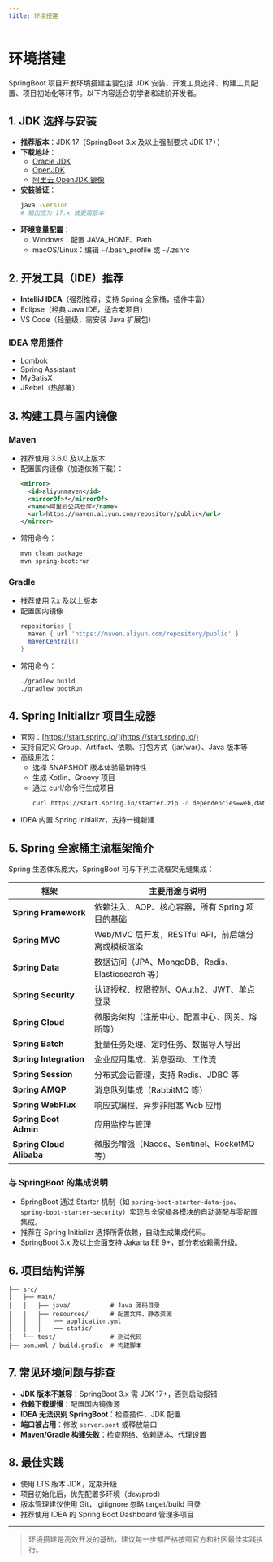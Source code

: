 ```yaml
---
title: 环境搭建
---
```


<!-- /**
 * SpringBoot 环境搭建
 * @description 详细介绍 SpringBoot 开发环境的准备，包括 JDK、IDE、构建工具、国内镜像、Spring Initializr、项目结构、Spring 全家桶简介、常见问题等
 */ -->

# 环境搭建

SpringBoot 项目开发环境搭建主要包括 JDK 安装、开发工具选择、构建工具配置、项目初始化等环节。以下内容适合初学者和进阶开发者。

## 1. JDK 选择与安装

- **推荐版本**：JDK 17（SpringBoot 3.x 及以上强制要求 JDK 17+）
- **下载地址**：
  - [Oracle JDK](https://www.oracle.com/java/technologies/downloads/)
  - [OpenJDK](https://jdk.java.net/)
  - [阿里云 OpenJDK 镜像](https://mirrors.aliyun.com/AdoptOpenJDK/)
- **安装验证**：
  ```bash
  java -version
  # 输出应为 17.x 或更高版本
  ```
- **环境变量配置**：
  - Windows：配置 JAVA_HOME、Path
  - macOS/Linux：编辑 ~/.bash_profile 或 ~/.zshrc

## 2. 开发工具（IDE）推荐

- **IntelliJ IDEA**（强烈推荐，支持 Spring 全家桶，插件丰富）
- Eclipse（经典 Java IDE，适合老项目）
- VS Code（轻量级，需安装 Java 扩展包）

### IDEA 常用插件
- Lombok
- Spring Assistant
- MyBatisX
- JRebel（热部署）

## 3. 构建工具与国内镜像

### Maven
- 推荐使用 3.6.0 及以上版本
- 配置国内镜像（加速依赖下载）：
  ```xml
  <mirror>
    <id>aliyunmaven</id>
    <mirrorOf>*</mirrorOf>
    <name>阿里云公共仓库</name>
    <url>https://maven.aliyun.com/repository/public</url>
  </mirror>
  ```
- 常用命令：
  ```bash
  mvn clean package
  mvn spring-boot:run
  ```

### Gradle
- 推荐使用 7.x 及以上版本
- 配置国内镜像：
  ```groovy
  repositories {
    maven { url 'https://maven.aliyun.com/repository/public' }
    mavenCentral()
  }
  ```
- 常用命令：
  ```bash
  ./gradlew build
  ./gradlew bootRun
  ```

## 4. Spring Initializr 项目生成器

- 官网：[https://start.spring.io/](https://start.spring.io/)
- 支持自定义 Group、Artifact、依赖、打包方式（jar/war）、Java 版本等
- 高级用法：
  - 选择 SNAPSHOT 版本体验最新特性
  - 生成 Kotlin、Groovy 项目
  - 通过 curl/命令行生成项目
    ```bash
    curl https://start.spring.io/starter.zip -d dependencies=web,data-jpa -d type=maven-project -d language=java -d javaVersion=17 -o demo.zip
    ```
- IDEA 内置 Spring Initializr，支持一键新建

## 5. Spring 全家桶主流框架简介

Spring 生态体系庞大，SpringBoot 可与下列主流框架无缝集成：

| 框架                | 主要用途与说明 |
|---------------------|--------------------------------------------------|
| **Spring Framework**| 依赖注入、AOP、核心容器，所有 Spring 项目的基础 |
| **Spring MVC**      | Web/MVC 层开发，RESTful API，前后端分离或模板渲染 |
| **Spring Data**     | 数据访问（JPA、MongoDB、Redis、Elasticsearch 等）|
| **Spring Security** | 认证授权、权限控制、OAuth2、JWT、单点登录        |
| **Spring Cloud**    | 微服务架构（注册中心、配置中心、网关、熔断等）   |
| **Spring Batch**    | 批量任务处理、定时任务、数据导入导出             |
| **Spring Integration**| 企业应用集成、消息驱动、工作流                |
| **Spring Session**  | 分布式会话管理，支持 Redis、JDBC 等             |
| **Spring AMQP**     | 消息队列集成（RabbitMQ 等）                     |
| **Spring WebFlux**  | 响应式编程、异步非阻塞 Web 应用                  |
| **Spring Boot Admin**| 应用监控与管理                                  |
| **Spring Cloud Alibaba**| 微服务增强（Nacos、Sentinel、RocketMQ 等）   |

### 与 SpringBoot 的集成说明
- SpringBoot 通过 Starter 机制（如 `spring-boot-starter-data-jpa`、`spring-boot-starter-security`）实现与全家桶各模块的自动装配与零配置集成。
- 推荐在 Spring Initializr 选择所需依赖，自动生成集成代码。
- SpringBoot 3.x 及以上全面支持 Jakarta EE 9+，部分老依赖需升级。

## 6. 项目结构详解

```text
├── src/
│   ├── main/
│   │   ├── java/           # Java 源码目录
│   │   ├── resources/      # 配置文件、静态资源
│   │   │   ├── application.yml
│   │   │   └── static/
│   └── test/               # 测试代码
├── pom.xml / build.gradle  # 构建脚本
```

## 7. 常见环境问题与排查

- **JDK 版本不兼容**：SpringBoot 3.x 需 JDK 17+，否则启动报错
- **依赖下载缓慢**：配置国内镜像源
- **IDEA 无法识别 SpringBoot**：检查插件、JDK 配置
- **端口被占用**：修改 `server.port` 或释放端口
- **Maven/Gradle 构建失败**：检查网络、依赖版本、代理设置

## 8. 最佳实践
- 使用 LTS 版本 JDK，定期升级
- 项目初始化后，优先配置多环境（dev/prod）
- 版本管理建议使用 Git，.gitignore 忽略 target/build 目录
- 推荐使用 IDEA 的 Spring Boot Dashboard 管理多项目

---

> 环境搭建是高效开发的基础，建议每一步都严格按照官方和社区最佳实践执行。 